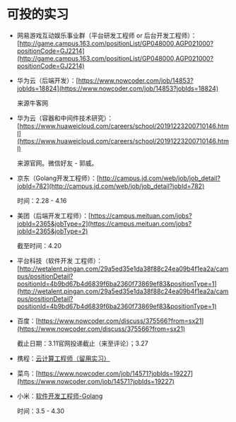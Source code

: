 # 可投的实习

- 网易游戏互动娱乐事业群（平台研发工程师 or 后台开发工程师）：[http://game.campus.163.com/positionList/GP048000,AGP021000?positionCode=GJ2214](http://game.campus.163.com/positionList/GP048000,AGP021000?positionCode=GJ2214)

- 华为云（后端开发）：[https://www.nowcoder.com/job/14853?jobIds=18824](https://www.nowcoder.com/job/14853?jobIds=18824)

    来源牛客网

- 华为云（容器和中间件技术研究）：[https://www.huaweicloud.com/careers/school/20191223200710146.html](https://www.huaweicloud.com/careers/school/20191223200710146.html)

    来源官网。微信好友 - 郭威。

- 京东（Golang开发工程师）：[http://campus.jd.com/web/job/job_detail?jobId=782](http://campus.jd.com/web/job/job_detail?jobId=782)

    时间：2.28 - 4.16

- 美团（后端开发工程师）：[https://campus.meituan.com/jobs?jobId=2365&jobType=2](https://campus.meituan.com/jobs?jobId=2365&jobType=2)

    截至时间：4.20

- 平台科技（软件开发 工程师）：[http://wetalent.pingan.com/29a5ed35e1da38f88c24ea09b4f1ea2a/campus/positionDetail?positionId=4b9bd67b4d6839f6ba2360f73869ef83&positionType=1](http://wetalent.pingan.com/29a5ed35e1da38f88c24ea09b4f1ea2a/campus/positionDetail?positionId=4b9bd67b4d6839f6ba2360f73869ef83&positionType=1)

- 百度：[https://www.nowcoder.com/discuss/375566?from=sx21](https://www.nowcoder.com/discuss/375566?from=sx21)

    截止日期：3.11官网投递截止（来至评论）；3.27

- 携程：[云计算工程师（留用实习）](http://campus.ctrip.com/#/leftIntern)

- 菜鸟：[https://www.nowcoder.com/job/14571?jobIds=19227](https://www.nowcoder.com/job/14571?jobIds=19227)

- 小米：[软件开发工程师-Golang](https://app.mokahr.com/campus_apply/xiaomi/22018#/job/4444a46f-fc79-47cd-9e05-39a086f8011e?_k=1xe4vj)

    时间：3.5 - 4.30